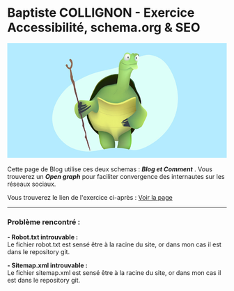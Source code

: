 # Baptiste COLLIGNON - Exercice Accessibilité, schema.org  &amp;  SEO

![image](img/draw_kung_fu_panda_Oogway.jpg "image logo")

Cette page de Blog utilise ces deux schemas  : **_Blog et Comment_** .
Vous trouverez un **_Open graph_** pour faciliter convergence des internautes sur les réseaux sociaux.

Vous trouverez le lien de l'exercice ci-après :
[Voir la page](https://bcollignonecv.github.io/TP-semantic/ "blog")

---

### Problème rencontré : 

__- Robot.txt introuvable :__  
    Le fichier robot.txt est sensé être à la racine du site, or dans mon cas il est dans le repository git. 

__- Sitemap.xml introuvable :__  
    Le fichier sitemap.xml est sensé être à la racine du site, or dans mon cas il est dans le repository git. 
